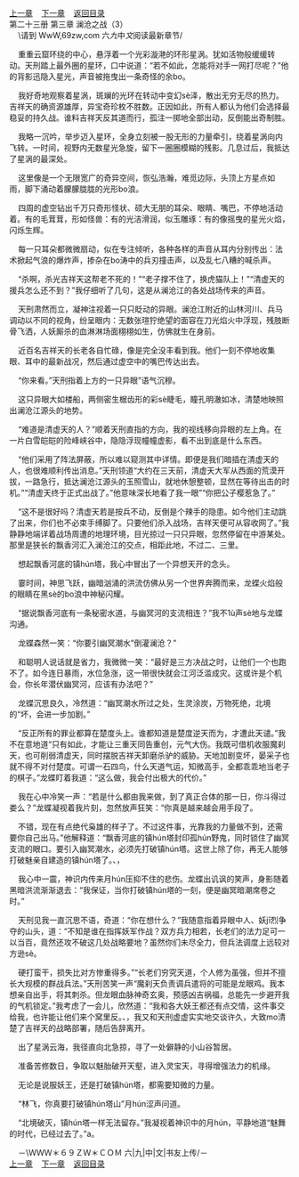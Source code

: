 
[上一章](https://github.com/xiaominghe2014/spider_book/blob/master/book/知北游/第294章.md)&nbsp;&nbsp;&nbsp;&nbsp;[下一章](https://github.com/xiaominghe2014/spider_book/blob/master/book/知北游/第296章.md)&nbsp;&nbsp;&nbsp;&nbsp;[返回目录](https://github.com/xiaominghe2014/spider_book/blob/master/book/知北游/README.md)
<br /> 第二十三册 第三章 澜沧之战（3）<br />
        \请到 WwW,69zw,com 六*九*中*文*阅读最新章节/

    重重云窟环绕的中心，悬浮着一个光彩漩滟的环形星涡。犹如活物般缓缓转动。天刑踏上最外圈的星环，口中说道：“若不如此，怎能将对手一网打尽呢？”他的背影迅隐入星光，声音被拖曳出一条奇怪的余bo。

    我好奇地观察着星涡，斑斓的光环在转动中变幻sè泽，散出无穷无尽的热力。吉祥天的确资源雄厚，异宝奇珍枚不胜数。正因如此，所有人都认为他们会选择最稳妥的持久战。谁料吉祥天反其道而行，孤注一掷地全部出动，反倒能出奇制胜。

    我略一沉吟，举步迈入星环，全身立刻被一股无形的力量牵引，绕着星涡向内飞转。一时间，视野内无数星光急旋，留下一圈圈模糊的残影。几息过后，我抵达了星涡的最深处。

    这里像是一个无限宽广的奇异空间，恢弘浩瀚，难觅边际，头顶上方星点如雨，脚下涌动着朦朦胧胧的光形bo浪。

    四周的虚空钻出千万只奇形怪状、硕大无朋的耳朵、眼睛、嘴巴，不停地活动着。有的毛茸茸，形如怪兽：有的光洁滑润，似玉雕琢：有的像摇曳的星光火焰，闪烁生辉。

    每一只耳朵都微微扇动，似在专注倾听，各种各样的声音从耳内分别传出：法术掀起气浪的爆炸声，掺杂在bo涛中的兵刃撞击声，以及乱七八糟的喊杀声。

    “杀啊，杀光吉祥天这帮老不死的！”“老子撑不住了，换虎猫队上！”“清虚天的援兵怎么还不到？”我仔细听了几句，这是从澜沧江的各处战场传来的声音。

    天刑肃然而立，凝神注视着一只只眨动的异眼。澜沧江附近的山林河川、兵马调动以不同的视角，纷呈眼内：无数张瑄狞绝望的面容在刀光焰火中浮现，残肢断骨飞洒，人妖厮杀的血淋淋场面栩栩如生，仿佛就生在身前。

    近百名吉祥天的长老各自忙碌，像是完全没丰看到我。他们一刻不停地收集眼、耳中的最新战况，然后通过虚空中的嘴巴传达出去。

    “你来看。”天刑指着上方的一只异眼”语气沉穆。

    这只异眼大如楼船，两侧密生椐齿形的彩sè睫毛，瞳孔明澈如冰，清楚地映照出澜沧江源头的地势。

    “难道是清虚天的人？”顺着天刑直指的方向，我的视线移向异眼的左上角。在一片白雪皑皑的险峰峡谷中，隐隐浮现幢幢虚影，看不出到底是什么东西。

    “他们采用了阵法屏蔽，所以难以窥测其中详情。即便是我们暗插在清虚天的人，也很难顺利传出消息。”天刑领道“大约在三天前，清虚天大军从西面的荒漠开拔，一路急行，抵达澜沧江源头的玉照雪山，就地休憩整顿，显然在等待出击的时机。”“清虚天终于正式出战了。”他意味深长地看了我一眼”“你把公子樱惹急了。”

    “这不是很好吗？清虚天若是按兵不动，反倒是个辣手的隐患。如今他们主动跳了出来，你们也不必束手缚脚了。只要他们杀入战场，吉祥天便可从容收网了。”我静静地端详着战场周遭的地理环境，目光掠过一只只异眼，忽然停留在中游某处。那里是狭长的飘香河汇入澜沧江的交点，相距此地，不过二、三里。

    想起飘香河底的镇hún塔，我心中冒出了一个异想天开的念头。

    霎时间，神思飞跃，幽暗汹涌的洪流仿佛从另一个世界奔腾而来，龙蝶火焰般的眼睛在黑sè的bo浪中神秘闪耀。

    “据说飘香河底有一条秘密水道，与幽冥河的支流相连？”我不1ù声sè地与龙蝶沟通。

    龙蝶森然一笑：“你要引幽冥潮水”倒灌澜沧？”

    和聪明人说话就是省力，我微微一笑：“最好是三方决战之时，让他们一个也跑不了。如今连日暴雨，水位急涨，这一带很快就会江河泛滥成灾。这或许是个机会，你长年潜伏幽冥河，应该有办法吧？”

    龙蝶沉思良久，冷然道：“幽冥潮水所过之处，生灵涂炭，万物死绝，北境的“坏，会进一步加剧。”

    “反正所有的罪业都算在楚度头上。谁都知道是楚度逆天而为，才遭此天谴。”我不在意地道“只有如此，才能让三重天同告重创，元气大伤。我既可借机收服魔刹天，也可削弱清虚天，同时摆脱吉祥天卸磨杀驴的威胁。天地加剧变坏，晏采子也就不得不对付楚度。可谓一石四鸟，什么天道气运，知微高手，全都乖乖地当老子的棋子。”龙蝶盯着我道：“这么做，我会付出极大的代价。”

    我在心中冷笑一声：“若是什么都由我来做，到了真正合体的那一日，你斗得过娄么？”龙蝶凝视着我片刻，忽然放声狂笑：“你真是越来越会用手段了。

    不错，现在有点绝代枭雄的样子了。不过这件事，光靠我的力量做不到，还需要你自己出马。”他解释道：“飘香河底的镇hún塔封印孤hún野鬼，同时锁住了幽冥支流的眼口。要引入幽冥潮水，必须先打破镇hún塔。这世上除了你，再无人能够打破魅亲自建造的镇hún塔了。、，

    我心中一震，神识内传来月hún压抑不住的悲伤。龙蝶出讥讽的笑声，身影随着黑暗洪流渐渐退去：“我保证，当你打破镇hún塔的一刻，便是幽冥暗潮席卷之时。”

    天刑见我一直沉思不语，奇道：“你在想什么？”我随意指着异眼中人、妖jī烈争夺的山头，道：“不知是谁在指挥妖军作战？双方兵力相若，长老们的法力足可一以当百，竟然还攻不破这几处战略要地？虽然你们未尽全力，但兵法调度上远较对方逊sè。

    硬打蛮干，损失比对方惨重得多。”“长老们穷究天道，个人修为虽强，但并不擅长大规模的群战兵法。”天刑苦笑一声“魔刹天负责调兵遣将的可能是龙眼鸡。我本想亲自出手，将其刺杀。但龙眼血脉神奇玄奥，预感凶吉祸福，总能先一步避开我的气机锁定。”我考虑了一会儿，欣然道：“我和各大妖王都还有点交情，这件事交给我，也许能让他们来个窝里反。、，我又和天刑虚虚实实地交谈许久，大致mo清楚了吉祥天的战略部署，随后告辞离开。

    出了星涡云海，我径直向北急掠，寻了一处僻静的小山谷暂居。

    准备苦修数日，争取以魅胎破开天壑，进入灵宝天，寻得增强法力的机缘。

    无论是说服妖王，还是打破镇hún塔，都需要知微的力量。

    “林飞，你真要打破镇hún塔山”月hún涩声问道。

    “北境破灭，镇hún塔一样无法留存。”我凝视着神识中的月hún，平静地道“魅舞的时代，已经过去了。”a。

    －\ＷＷＷ＊６９ＺＷ＊ＣＯＭ 六|九|中|文|书友上传/－
  <br />
[上一章](https://github.com/xiaominghe2014/spider_book/blob/master/book/知北游/第294章.md)&nbsp;&nbsp;&nbsp;&nbsp;[下一章](https://github.com/xiaominghe2014/spider_book/blob/master/book/知北游/第296章.md)&nbsp;&nbsp;&nbsp;&nbsp;[返回目录](https://github.com/xiaominghe2014/spider_book/blob/master/book/知北游/README.md)
